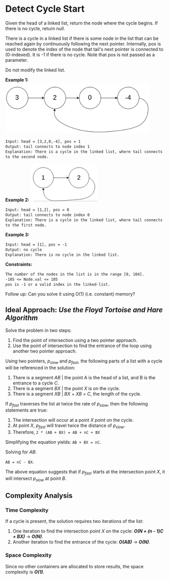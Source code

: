 # Detect Cycle Start
Given the head of a linked list, return the node where the cycle begins. If there is no cycle, return null.

There is a cycle in a linked list if there is some node in the list that can be reached again by continuously following the next pointer. Internally, pos is used to denote the index of the node that tail's next pointer is connected to (0-indexed). It is -1 if there is no cycle. Note that pos is not passed as a parameter.

Do not modify the linked list.

**Example 1:**
![](./collateral/example-1-linked-list.png)
```
Input: head = [3,2,0,-4], pos = 1
Output: tail connects to node index 1
Explanation: There is a cycle in the linked list, where tail connects to the second node.
```

**Example 2:**
![](./collateral/example-2-linked-list.png)
```
Input: head = [1,2], pos = 0
Output: tail connects to node index 0
Explanation: There is a cycle in the linked list, where tail connects to the first node.
```

**Example 3:**
```
Input: head = [1], pos = -1
Output: no cycle
Explanation: There is no cycle in the linked list.
```

**Constraints:**
```
The number of the nodes in the list is in the range [0, 104].
-105 <= Node.val <= 105
pos is -1 or a valid index in the linked-list.
```

Follow up: Can you solve it using O(1) (i.e. constant) memory?

## Ideal Approach: *Use the Floyd Tortoise and Hare Algorithm*
Solve the problem in two steps:
1. Find the point of intersection using a two pointer approach.
1. Use the point of intersection to find the entrance of the loop using another two pointer approach.

Using two pointers, *p<sub>slow</sub>* and *p<sub>fast</sub>*, the following parts of a list with a cycle will be referenced in the solution:
1. There is a segment *AB* | the point A is the head of a list, and B is the entrance to a cycle *C*.
1. There is a segment *BX* | the point *X* is on the cycle.
1. There is a segment *XB* | *BX* + *XB* = *C*, the length of the cycle.

If *p<sub>fast</sub>* traverses the list at twice the rate of *p<sub>slow</sub>*, then the following statements are true:

1. The intersection will occur at a point *X* point on the cycle.
1. At point *X*, *p<sub>fast</sub>* will travel twice the distance of *p<sub>slow</sub>*.
1. Therefore,
`2 * (AB + BX) = AB + nC + BX`

Simplifying the equation yields:
`AB + BX = nC`.

Solving for *AB*:

`AB = nC - BX`.

The above equation suggests that if *p<sub>fast</sub>* starts at the intersection point *X*, it will intersect *p<sub>slow</sub>* at point *B*.

## Complexity Analysis
### Time Complexity
If a cycle is present, the solution requires two iterations of the list:
1. One iteration to find the intersection point *X* on the cycle: *__O(N + (n - 1)C + BX)__* &rarr; *__O(N)__*.
1. Another iteration to find the entrance of the cycle: *__O(AB)__* &rarr; *__O(N)__*.

### Space Complexity
Since no other containers are allocated to store results, the space complexity is *__O(1)__*.
